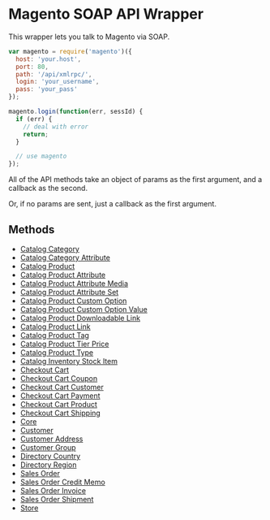 # Magento SOAP API Wrapper

This wrapper lets you talk to Magento via SOAP.

```js
var magento = require('magento')({
  host: 'your.host',
  port: 80,
  path: '/api/xmlrpc/',
  login: 'your_username',
  pass: 'your_pass'
});

magento.login(function(err, sessId) {
  if (err) {
    // deal with error
    return;
  }

  // use magento
});
```

All of the API methods take an object of params as the first argument, and a callback as the second.

Or, if no params are sent, just a callback as the first argument.

## Methods

+ [Catalog Category](./readmes/catalog_category.md)
+ [Catalog Category Attribute](./readmes/catalog_category_attribute.md)
+ [Catalog Product](./readmes/catalog_product.md)
+ [Catalog Product Attribute](./readmes/catalog_product_attribute.md)
+ [Catalog Product Attribute Media](./readmes/catalog_product_attribute_media.md)
+ [Catalog Product Attribute Set](./readmes/catalog_product_attribute_set.md)
+ [Catalog Product Custom Option](./readmes/catalog_product_custom_option.md)
+ [Catalog Product Custom Option Value](./readmes/catalog_product_custom_option_value.md)
+ [Catalog Product Downloadable Link](./readmes/catalog_product_downloadable_link.md)
+ [Catalog Product Link](./readmes/catalog_product_link.md)
+ [Catalog Product Tag](./readmes/catalog_product_tag.md)
+ [Catalog Product Tier Price](./readmes/catalog_product_tier_price.md)
+ [Catalog Product Type](./readmes/catalog_product_type.md)
+ [Catalog Inventory Stock Item](./readmes/catalogInventory_stock_item.md)
+ [Checkout Cart](./readmes/checkout_cart.md)
+ [Checkout Cart Coupon](./readmes/checkout_cart_coupon.md)
+ [Checkout Cart Customer](./readmes/checkout_cart_customer.md)
+ [Checkout Cart Payment](./readmes/checkout_cart_payment.md)
+ [Checkout Cart Product](./readmes/checkout_cart_product.md)
+ [Checkout Cart Shipping](./readmes/checkout_cart_shipping.md)
+ [Core](./readmes/core.md)
+ [Customer](./readmes/customer.md)
+ [Customer Address](./readmes/customer_address.md)
+ [Customer Group](./readmes/customer_group.md)
+ [Directory Country](./readmes/directory_country.md)
+ [Directory Region](./readmes/directory_region.md)
+ [Sales Order](./readmes/sales_order.md)
+ [Sales Order Credit Memo](./readmes/sales_order_credit_memo.md)
+ [Sales Order Invoice](./readmes/sales_order_invoice.md)
+ [Sales Order Shipment](./readmes/sales_order_shipment.md)
+ [Store](./readmes/store.md)